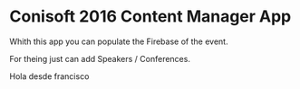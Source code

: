 Conisoft 2016 Content Manager App
=====================
Whith this app you can populate the Firebase of the event.

For theing just can add Speakers / Conferences.


Hola desde francisco